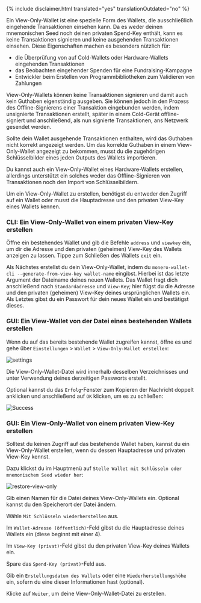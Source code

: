 {% include disclaimer.html translated="yes" translationOutdated="no" %}

Ein View-Only-Wallet ist eine spezielle Form des Wallets, die ausschließlich eingehende Transaktionen einsehen kann. Da es weder deinen mnemonischen Seed noch deinen privaten Spend-Key enthält, kann es keine Transaktionen signieren und keine ausgehenden Transaktionen einsehen. Diese Eigenschaften machen es besonders nützlich für:

* die Überprüfung von auf Cold-Wallets oder Hardware-Wallets eingehenden Transaktionen
* das Beobachten eingehender Spenden für eine Fundraising-Kampagne
* Entwickler beim Erstellen von Programmbibliotheken zum Validieren von Zahlungen

View-Only-Wallets können keine Transaktionen signieren und damit auch kein Guthaben eigenständig ausgeben. Sie können jedoch in den Prozess des Offline-Signierens einer Transaktion eingebunden werden, indem unsignierte Transaktionen erstellt, später in einem Cold-Gerät offline-signiert und anschließend, als nun signierte Transaktionen, ans Netzwerk gesendet werden. 

Sollte dein Wallet ausgehende Transaktionen enthalten, wird das Guthaben nicht korrekt angezeigt werden. Um das korrekte Guthaben in einem View-Only-Wallet angezeigt zu bekommen, musst du die zugehörigen Schlüsselbilder eines jeden Outputs des Wallets importieren.

Du kannst auch ein View-Only-Wallet eines Hardware-Wallets erstellen, allerdings unterstützt ein solches weder das Offline-Signieren von Transaktionen noch den Import von Schlüsselbildern.

Um ein View-Only-Wallet zu erstellen, benötigst du entweder den Zugriff auf ein Wallet oder musst die Hauptadresse und den privaten View-Key eines Wallets kennen.

### CLI: Ein View-Only-Wallet von einem privaten View-Key erstellen

Öffne ein bestehendes Wallet und gib die Befehle `address` und `viewkey` ein, um dir die Adresse und den privaten (geheimen) View-Key des Wallets anzeigen zu lassen. Tippe zum Schließen des Wallets `exit` ein.

Als Nächstes erstellst du dein View-Only-Wallet, indem du `monero-wallet-cli --generate-from-view-key wallet-name` eingibst. Hierbei ist das letzte Argument der Dateiname deines neuen Wallets. Das Wallet fragt dich anschließend nach `Standardadresse` und `View-Key`; hier fügst du die Adresse und den privaten (geheimen) View-Key deines ursprünglichen Wallets ein. Als Letztes gibst du ein Passwort für dein neues Wallet ein und bestätigst dieses.

### GUI: Ein View-Wallet von der Datei eines bestehenden Wallets erstellen

Wenn du auf das bereits bestehende Wallet zugreifen kannst, öffne es und gehe über `Einstellungen` > `Wallet` > `View-Only-Wallet erstellen`:

![settings](/img/resources/user-guides/en/view-only/settings.png)

Die View-Only-Wallet-Datei wird innerhalb desselben Verzeichnisses und unter Verwendung deines derzeitigen Passworts erstellt.

Optional kannst du das `Erfolg`-Fenster zum Kopieren der Nachricht doppelt anklicken und anschließend auf `OK` klicken, um es zu schließen:

![Success](/img/resources/user-guides/en/view-only/Success.png)

### GUI: Ein View-Only-Wallet von einem privaten View-Key erstellen

Solltest du keinen Zugriff auf das bestehende Wallet haben, kannst du ein View-Only-Wallet erstellen, wenn du dessen Hauptadresse und privaten View-Key kennst.

Dazu klickst du im Hauptmenü auf `Stelle Wallet mit Schlüsseln oder mnemonischem Seed wieder her`:

![restore-view-only](/img/resources/user-guides/en/view-only/restore-view-only.png)

Gib einen Namen für die Datei deines View-Only-Wallets ein. Optional kannst du den Speicherort der Datei ändern.

Wähle `Mit Schlüsseln wiederherstellen` aus.

Im `Wallet-Adresse (öffentlich)`-Feld gibst du die Hauptadresse deines Wallets ein (diese beginnt mit einer 4).

Im `View-Key (privat)`-Feld gibst du den privaten View-Key deines Wallets ein.

Spare das `Spend-Key (privat)`-Feld aus.

Gib ein `Erstellungsdatum des Wallets` oder eine `Wiederherstellungshöhe` ein, sofern du eine dieser Informationen hast (optional).

Klicke auf `Weiter`, um deine View-Only-Wallet-Datei zu erstellen.